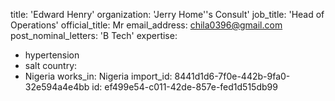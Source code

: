 title: 'Edward Henry'
organization: 'Jerry Home''s Consult'
job_title: 'Head of Operations'
official_title: Mr
email_address: chila0396@gmail.com
post_nominal_letters: 'B Tech'
expertise:
  - hypertension
  - salt
country:
  - Nigeria
works_in: Nigeria
import_id: 8441d1d6-7f0e-442b-9fa0-32e594a4e4bb
id: ef499e54-c011-42de-857e-fed1d515db99
